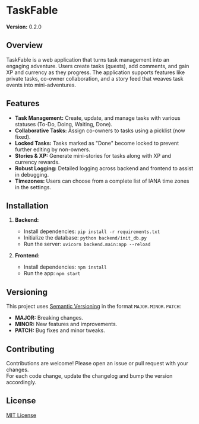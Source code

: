# TaskFable

**Version:** 0.2.0

## Overview
TaskFable is a web application that turns task management into an engaging adventure. Users create tasks (quests), add comments, and gain XP and currency as they progress. The application supports features like private tasks, co-owner collaboration, and a story feed that weaves task events into mini-adventures.

## Features
- **Task Management:** Create, update, and manage tasks with various statuses (To-Do, Doing, Waiting, Done).
- **Collaborative Tasks:** Assign co-owners to tasks using a picklist (now fixed).
- **Locked Tasks:** Tasks marked as "Done" become locked to prevent further editing by non-owners.
- **Stories & XP:** Generate mini-stories for tasks along with XP and currency rewards.
- **Robust Logging:** Detailed logging across backend and frontend to assist in debugging.
- **Timezones:** Users can choose from a complete list of IANA time zones in the settings.

## Installation
1. **Backend:**  
   - Install dependencies: `pip install -r requirements.txt`
   - Initialize the database: `python backend/init_db.py`
   - Run the server: `uvicorn backend.main:app --reload`

2. **Frontend:**  
   - Install dependencies: `npm install`
   - Run the app: `npm start`

## Versioning
This project uses [Semantic Versioning](https://semver.org/) in the format `MAJOR.MINOR.PATCH`:
- **MAJOR:** Breaking changes.
- **MINOR:** New features and improvements.
- **PATCH:** Bug fixes and minor tweaks.

## Contributing
Contributions are welcome! Please open an issue or pull request with your changes.  
For each code change, update the changelog and bump the version accordingly.

## License
[MIT License](LICENSE)
